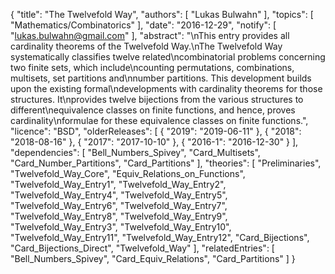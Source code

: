 {
    "title": "The Twelvefold Way",
    "authors": [
        "Lukas Bulwahn"
    ],
    "topics": [
        "Mathematics/Combinatorics"
    ],
    "date": "2016-12-29",
    "notify": [
        "lukas.bulwahn@gmail.com"
    ],
    "abstract": "\nThis entry provides all cardinality theorems of the Twelvefold Way.\nThe Twelvefold Way systematically classifies twelve related\ncombinatorial problems concerning two finite sets, which include\ncounting permutations, combinations, multisets, set partitions and\nnumber partitions. This development builds upon the existing formal\ndevelopments with cardinality theorems for those structures. It\nprovides twelve bijections from the various structures to different\nequivalence classes on finite functions, and hence, proves cardinality\nformulae for these equivalence classes on finite functions.",
    "licence": "BSD",
    "olderReleases": [
        {
            "2019": "2019-06-11"
        },
        {
            "2018": "2018-08-16"
        },
        {
            "2017": "2017-10-10"
        },
        {
            "2016-1": "2016-12-30"
        }
    ],
    "dependencies": [
        "Bell_Numbers_Spivey",
        "Card_Multisets",
        "Card_Number_Partitions",
        "Card_Partitions"
    ],
    "theories": [
        "Preliminaries",
        "Twelvefold_Way_Core",
        "Equiv_Relations_on_Functions",
        "Twelvefold_Way_Entry1",
        "Twelvefold_Way_Entry2",
        "Twelvefold_Way_Entry4",
        "Twelvefold_Way_Entry5",
        "Twelvefold_Way_Entry6",
        "Twelvefold_Way_Entry7",
        "Twelvefold_Way_Entry8",
        "Twelvefold_Way_Entry9",
        "Twelvefold_Way_Entry3",
        "Twelvefold_Way_Entry10",
        "Twelvefold_Way_Entry11",
        "Twelvefold_Way_Entry12",
        "Card_Bijections",
        "Card_Bijections_Direct",
        "Twelvefold_Way"
    ],
    "relatedEntries": [
        "Bell_Numbers_Spivey",
        "Card_Equiv_Relations",
        "Card_Partitions"
    ]
}